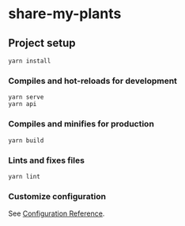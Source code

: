 # share-my-plants

## Project setup
```
yarn install
```

### Compiles and hot-reloads for development
```
yarn serve
yarn api
```

### Compiles and minifies for production
```
yarn build
```

### Lints and fixes files
```
yarn lint
```

### Customize configuration
See [Configuration Reference](https://cli.vuejs.org/config/).
